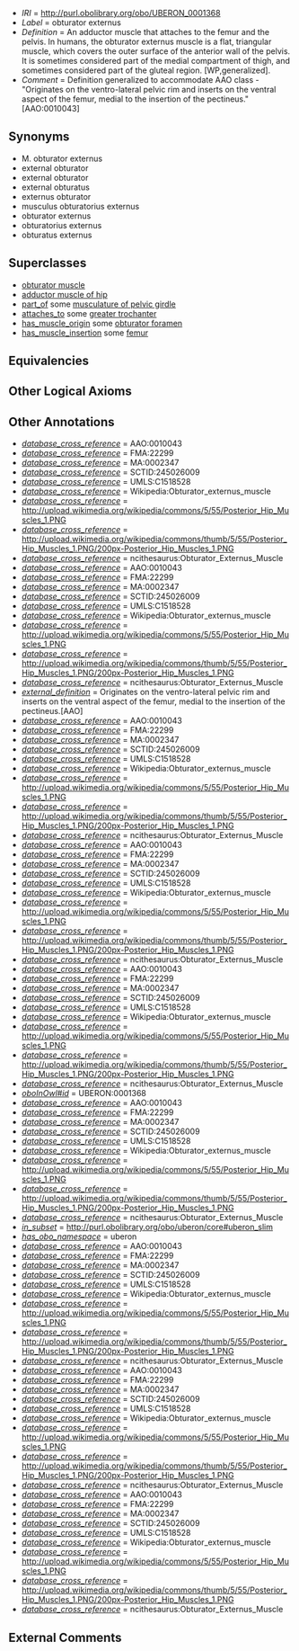  * *IRI* = http://purl.obolibrary.org/obo/UBERON_0001368
 * *Label* = obturator externus
 * *Definition* = An adductor muscle that attaches to the femur and the pelvis. In humans, the obturator externus muscle is a flat, triangular muscle, which covers the outer surface of the anterior wall of the pelvis. It is sometimes considered part of the medial compartment of thigh, and sometimes considered part of the gluteal region. [WP,generalized].
 * *Comment* = Definition generalized to accommodate AAO class - "Originates on the ventro-lateral pelvic rim and inserts on the ventral aspect of the femur, medial to the insertion of the pectineus." [AAO:0010043]

## Synonyms

 * M. obturator externus
 * external obturator
 * external obturator
 * external obturatus
 * externus obturator
 * musculus obturatorius externus
 * obturator externus
 * obturatorius externus
 * obturatus externus

## Superclasses

 * [obturator muscle](../../UBERON/43/UBERON_0011043.md)
 * [adductor muscle of hip](../../UBERON/44/UBERON_0011144.md)
 * [part_of](../../BFO/50/BFO_0000050.md) some [musculature of pelvic girdle](../../UBERON/70/UBERON_0004470.md)
 * [attaches_to](../../RO/71/RO_0002371.md) some [greater trochanter](../../UBERON/03/UBERON_0002503.md)
 * [has_muscle_origin](../../RO/72/RO_0002372.md) some [obturator foramen](../../UBERON/03/UBERON_0006803.md)
 * [has_muscle_insertion](../../RO/73/RO_0002373.md) some [femur](../../UBERON/81/UBERON_0000981.md)

## Equivalencies


## Other Logical Axioms


## Other Annotations

 * *[database_cross_reference](../../ef/oboInOwl#hasDbXref.md)* = AAO:0010043
 * *[database_cross_reference](../../ef/oboInOwl#hasDbXref.md)* = FMA:22299
 * *[database_cross_reference](../../ef/oboInOwl#hasDbXref.md)* = MA:0002347
 * *[database_cross_reference](../../ef/oboInOwl#hasDbXref.md)* = SCTID:245026009
 * *[database_cross_reference](../../ef/oboInOwl#hasDbXref.md)* = UMLS:C1518528
 * *[database_cross_reference](../../ef/oboInOwl#hasDbXref.md)* = Wikipedia:Obturator_externus_muscle
 * *[database_cross_reference](../../ef/oboInOwl#hasDbXref.md)* = http://upload.wikimedia.org/wikipedia/commons/5/55/Posterior_Hip_Muscles_1.PNG
 * *[database_cross_reference](../../ef/oboInOwl#hasDbXref.md)* = http://upload.wikimedia.org/wikipedia/commons/thumb/5/55/Posterior_Hip_Muscles_1.PNG/200px-Posterior_Hip_Muscles_1.PNG
 * *[database_cross_reference](../../ef/oboInOwl#hasDbXref.md)* = ncithesaurus:Obturator_Externus_Muscle
 * *[database_cross_reference](../../ef/oboInOwl#hasDbXref.md)* = AAO:0010043
 * *[database_cross_reference](../../ef/oboInOwl#hasDbXref.md)* = FMA:22299
 * *[database_cross_reference](../../ef/oboInOwl#hasDbXref.md)* = MA:0002347
 * *[database_cross_reference](../../ef/oboInOwl#hasDbXref.md)* = SCTID:245026009
 * *[database_cross_reference](../../ef/oboInOwl#hasDbXref.md)* = UMLS:C1518528
 * *[database_cross_reference](../../ef/oboInOwl#hasDbXref.md)* = Wikipedia:Obturator_externus_muscle
 * *[database_cross_reference](../../ef/oboInOwl#hasDbXref.md)* = http://upload.wikimedia.org/wikipedia/commons/5/55/Posterior_Hip_Muscles_1.PNG
 * *[database_cross_reference](../../ef/oboInOwl#hasDbXref.md)* = http://upload.wikimedia.org/wikipedia/commons/thumb/5/55/Posterior_Hip_Muscles_1.PNG/200px-Posterior_Hip_Muscles_1.PNG
 * *[database_cross_reference](../../ef/oboInOwl#hasDbXref.md)* = ncithesaurus:Obturator_Externus_Muscle
 * *[external_definition](../../UBPROP/01/UBPROP_0000001.md)* = Originates on the ventro-lateral pelvic rim and inserts on the ventral aspect of the femur, medial to the insertion of the pectineus.[AAO]
 * *[database_cross_reference](../../ef/oboInOwl#hasDbXref.md)* = AAO:0010043
 * *[database_cross_reference](../../ef/oboInOwl#hasDbXref.md)* = FMA:22299
 * *[database_cross_reference](../../ef/oboInOwl#hasDbXref.md)* = MA:0002347
 * *[database_cross_reference](../../ef/oboInOwl#hasDbXref.md)* = SCTID:245026009
 * *[database_cross_reference](../../ef/oboInOwl#hasDbXref.md)* = UMLS:C1518528
 * *[database_cross_reference](../../ef/oboInOwl#hasDbXref.md)* = Wikipedia:Obturator_externus_muscle
 * *[database_cross_reference](../../ef/oboInOwl#hasDbXref.md)* = http://upload.wikimedia.org/wikipedia/commons/5/55/Posterior_Hip_Muscles_1.PNG
 * *[database_cross_reference](../../ef/oboInOwl#hasDbXref.md)* = http://upload.wikimedia.org/wikipedia/commons/thumb/5/55/Posterior_Hip_Muscles_1.PNG/200px-Posterior_Hip_Muscles_1.PNG
 * *[database_cross_reference](../../ef/oboInOwl#hasDbXref.md)* = ncithesaurus:Obturator_Externus_Muscle
 * *[database_cross_reference](../../ef/oboInOwl#hasDbXref.md)* = AAO:0010043
 * *[database_cross_reference](../../ef/oboInOwl#hasDbXref.md)* = FMA:22299
 * *[database_cross_reference](../../ef/oboInOwl#hasDbXref.md)* = MA:0002347
 * *[database_cross_reference](../../ef/oboInOwl#hasDbXref.md)* = SCTID:245026009
 * *[database_cross_reference](../../ef/oboInOwl#hasDbXref.md)* = UMLS:C1518528
 * *[database_cross_reference](../../ef/oboInOwl#hasDbXref.md)* = Wikipedia:Obturator_externus_muscle
 * *[database_cross_reference](../../ef/oboInOwl#hasDbXref.md)* = http://upload.wikimedia.org/wikipedia/commons/5/55/Posterior_Hip_Muscles_1.PNG
 * *[database_cross_reference](../../ef/oboInOwl#hasDbXref.md)* = http://upload.wikimedia.org/wikipedia/commons/thumb/5/55/Posterior_Hip_Muscles_1.PNG/200px-Posterior_Hip_Muscles_1.PNG
 * *[database_cross_reference](../../ef/oboInOwl#hasDbXref.md)* = ncithesaurus:Obturator_Externus_Muscle
 * *[database_cross_reference](../../ef/oboInOwl#hasDbXref.md)* = AAO:0010043
 * *[database_cross_reference](../../ef/oboInOwl#hasDbXref.md)* = FMA:22299
 * *[database_cross_reference](../../ef/oboInOwl#hasDbXref.md)* = MA:0002347
 * *[database_cross_reference](../../ef/oboInOwl#hasDbXref.md)* = SCTID:245026009
 * *[database_cross_reference](../../ef/oboInOwl#hasDbXref.md)* = UMLS:C1518528
 * *[database_cross_reference](../../ef/oboInOwl#hasDbXref.md)* = Wikipedia:Obturator_externus_muscle
 * *[database_cross_reference](../../ef/oboInOwl#hasDbXref.md)* = http://upload.wikimedia.org/wikipedia/commons/5/55/Posterior_Hip_Muscles_1.PNG
 * *[database_cross_reference](../../ef/oboInOwl#hasDbXref.md)* = http://upload.wikimedia.org/wikipedia/commons/thumb/5/55/Posterior_Hip_Muscles_1.PNG/200px-Posterior_Hip_Muscles_1.PNG
 * *[database_cross_reference](../../ef/oboInOwl#hasDbXref.md)* = ncithesaurus:Obturator_Externus_Muscle
 * *[oboInOwl#id](../../id/oboInOwl#id.md)* = UBERON:0001368
 * *[database_cross_reference](../../ef/oboInOwl#hasDbXref.md)* = AAO:0010043
 * *[database_cross_reference](../../ef/oboInOwl#hasDbXref.md)* = FMA:22299
 * *[database_cross_reference](../../ef/oboInOwl#hasDbXref.md)* = MA:0002347
 * *[database_cross_reference](../../ef/oboInOwl#hasDbXref.md)* = SCTID:245026009
 * *[database_cross_reference](../../ef/oboInOwl#hasDbXref.md)* = UMLS:C1518528
 * *[database_cross_reference](../../ef/oboInOwl#hasDbXref.md)* = Wikipedia:Obturator_externus_muscle
 * *[database_cross_reference](../../ef/oboInOwl#hasDbXref.md)* = http://upload.wikimedia.org/wikipedia/commons/5/55/Posterior_Hip_Muscles_1.PNG
 * *[database_cross_reference](../../ef/oboInOwl#hasDbXref.md)* = http://upload.wikimedia.org/wikipedia/commons/thumb/5/55/Posterior_Hip_Muscles_1.PNG/200px-Posterior_Hip_Muscles_1.PNG
 * *[database_cross_reference](../../ef/oboInOwl#hasDbXref.md)* = ncithesaurus:Obturator_Externus_Muscle
 * *[in_subset](../../et/oboInOwl#inSubset.md)* = http://purl.obolibrary.org/obo/uberon/core#uberon_slim
 * *[has_obo_namespace](../../ce/oboInOwl#hasOBONamespace.md)* = uberon
 * *[database_cross_reference](../../ef/oboInOwl#hasDbXref.md)* = AAO:0010043
 * *[database_cross_reference](../../ef/oboInOwl#hasDbXref.md)* = FMA:22299
 * *[database_cross_reference](../../ef/oboInOwl#hasDbXref.md)* = MA:0002347
 * *[database_cross_reference](../../ef/oboInOwl#hasDbXref.md)* = SCTID:245026009
 * *[database_cross_reference](../../ef/oboInOwl#hasDbXref.md)* = UMLS:C1518528
 * *[database_cross_reference](../../ef/oboInOwl#hasDbXref.md)* = Wikipedia:Obturator_externus_muscle
 * *[database_cross_reference](../../ef/oboInOwl#hasDbXref.md)* = http://upload.wikimedia.org/wikipedia/commons/5/55/Posterior_Hip_Muscles_1.PNG
 * *[database_cross_reference](../../ef/oboInOwl#hasDbXref.md)* = http://upload.wikimedia.org/wikipedia/commons/thumb/5/55/Posterior_Hip_Muscles_1.PNG/200px-Posterior_Hip_Muscles_1.PNG
 * *[database_cross_reference](../../ef/oboInOwl#hasDbXref.md)* = ncithesaurus:Obturator_Externus_Muscle
 * *[database_cross_reference](../../ef/oboInOwl#hasDbXref.md)* = AAO:0010043
 * *[database_cross_reference](../../ef/oboInOwl#hasDbXref.md)* = FMA:22299
 * *[database_cross_reference](../../ef/oboInOwl#hasDbXref.md)* = MA:0002347
 * *[database_cross_reference](../../ef/oboInOwl#hasDbXref.md)* = SCTID:245026009
 * *[database_cross_reference](../../ef/oboInOwl#hasDbXref.md)* = UMLS:C1518528
 * *[database_cross_reference](../../ef/oboInOwl#hasDbXref.md)* = Wikipedia:Obturator_externus_muscle
 * *[database_cross_reference](../../ef/oboInOwl#hasDbXref.md)* = http://upload.wikimedia.org/wikipedia/commons/5/55/Posterior_Hip_Muscles_1.PNG
 * *[database_cross_reference](../../ef/oboInOwl#hasDbXref.md)* = http://upload.wikimedia.org/wikipedia/commons/thumb/5/55/Posterior_Hip_Muscles_1.PNG/200px-Posterior_Hip_Muscles_1.PNG
 * *[database_cross_reference](../../ef/oboInOwl#hasDbXref.md)* = ncithesaurus:Obturator_Externus_Muscle
 * *[database_cross_reference](../../ef/oboInOwl#hasDbXref.md)* = AAO:0010043
 * *[database_cross_reference](../../ef/oboInOwl#hasDbXref.md)* = FMA:22299
 * *[database_cross_reference](../../ef/oboInOwl#hasDbXref.md)* = MA:0002347
 * *[database_cross_reference](../../ef/oboInOwl#hasDbXref.md)* = SCTID:245026009
 * *[database_cross_reference](../../ef/oboInOwl#hasDbXref.md)* = UMLS:C1518528
 * *[database_cross_reference](../../ef/oboInOwl#hasDbXref.md)* = Wikipedia:Obturator_externus_muscle
 * *[database_cross_reference](../../ef/oboInOwl#hasDbXref.md)* = http://upload.wikimedia.org/wikipedia/commons/5/55/Posterior_Hip_Muscles_1.PNG
 * *[database_cross_reference](../../ef/oboInOwl#hasDbXref.md)* = http://upload.wikimedia.org/wikipedia/commons/thumb/5/55/Posterior_Hip_Muscles_1.PNG/200px-Posterior_Hip_Muscles_1.PNG
 * *[database_cross_reference](../../ef/oboInOwl#hasDbXref.md)* = ncithesaurus:Obturator_Externus_Muscle

## External Comments

